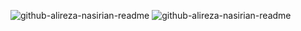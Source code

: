 ![github-alireza-nasirian-readme](https://user-images.githubusercontent.com/91287064/209219434-dbdc4723-e526-442b-a80c-f35317f97e53.png#gh-dark-mode-only)
![github-alireza-nasirian-readme](https://user-images.githubusercontent.com/91287064/209222261-0c592e93-856a-41cb-8857-b77184780acc.png#gh-light-mode-only)
